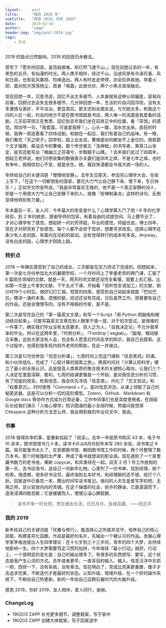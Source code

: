 ```yaml
---
layout:     post
title:      "我的 2018 年"
subtitle:   "感恩 2018，你好 2019"
date:       2019-02-03
author:     "zapp"
header-img: "img/post-2019.jpg"
tags:
    - 杂谈
---
```

 
2019 的鼓点已然敲响，2018 的回音仍未散去。

曾写下「愿年终回首，虽百般艰难，却已然飞渡千山。」现在回想过去的一年，有黑色的五月，有灿漫的时光。两人携手相伴，经过千山，沿途风景有鸟语花香、风和日丽，也有狂风暴雨、险峰迭出。两人有时走走停停，亦会狂奔疾驰。举着火把，面对前方荡荡扬尘，周身「喧嚣」此彼伏伏，两个小黑点渐渐融合。

现在回想一年，沉思寻迹，回忆不出太多细节。人本身就有这种认知偏差，容易向前看，回顾过去会失去很多细节。几分钟回想一年，生活的片段闪回浮现，没有太多激情与美好，平平淡淡，更显真实。那天还和女朋友说，亏欠她太多，和我这个闷的人在一起，约会的地方不是在图书馆就是书店，两人唯一的消遣是我爱看的话剧。几天前茶馆又在售票，回忆到去年我们坐在前排正中的位置，看「茶馆」的感觉。常四爷一句，「我爱国，可谁爱我呀！」，心头一酸，泪水生出来。疯狂的时候，我俩一周连着看了四场话剧。和她在一起后，我们有着自己的品味。有一晚，我们看完「天之骄子」回学校，路上女友说，曹植是如何都坐不上皇位的。倘若那个文才福艳、粲溢古今的曹植，那个传世美文「洛神赋」的书写者，果真江山坐定，是否还能写出「微幽兰之芬蔼兮，步踟蹰于山隅」？去年我们走过了四周年，想起王老师说，她们问卷收集的数据表示夫妻们是四年之痒，不是七年之痒。也时有争吵，我相信初心不变，就是余生。她，眉目笑语都会令我大病一场的人。

年终给自己的关键词是「慢慢地安静」。去年生日那天，参加完心理学大会，在纸上写下，「在这个一切都很急的国家，要花大力气让自己静下来、慢下来，生日快乐！」正如宇文所安所说，「我是非常喜欢王维的，他不是一个真正安静的诗人，却是一个用很大力气让自己安静下来的人，就像『安禅制毒龙』这样的诗句，反倒显得他特别有力量。」

年末最后一天，友人问：今年最大的改变是什么？心理学算入门了吧！6 年的化学经验，到 2 年的蜕皮，感谢导师的包容，有着自由的试错空间。马上要毕业了，才对心理学有了感觉。想起研一问刘芳师姐，毕业的感觉。师姐也说，博士四年，现在才对研究有了些感觉。每个人都不会安于现状，想要寻求改变。选择心理学这条少有人走的路，有着内在动机的驱动。没有觉得转行的成本有多高。Anyway，没有白走的路，心理学才刚刚上路。

### 转折点

2018 一年确实感受到了自己的成长，三次都是在压力测试下完成的。回想起来，第一次是七月份参加北大的暑期学校，一个月时间上了李量老师的两门课，汇报了 6 篇陌生领域的文献。就是一天、两天时间文献还没完全看懂，就要上去汇报。比如第一次是上午拿到文献，下午五点下课，开始看「视听觉言语加工」的文献，倒计时19个小时后，做好幻灯汇报。短暂的四周，感受到自己站起来就能「巴拉巴拉」瞎讲一通的本事。遗憾的是，综述还没有完成，日后虽然工作，想着要有自己的作品，还是会慢慢写的。没有不拖稿的作家，是不是。

第二次是写完自己的「第一篇英文文章」和写一个Script「用 Python 把脑电和眼动结合起来」。可能写篇英文文章在别人眼里不值一提，对于初次尝试，是很难的一件事了。确实我们毕业没有太高要求，但人之为人，「自我决定论」不允许我草率的毕业。所以在这两年里，「时频分析」、「Fieldtrip | eeglab」、「脑电、眼动联合采集」这些大家没有人会，也没有人愿意花时间去学的知识，我自己去摸索。这个过程中，也得到很多校内校外老师的帮助，在此一并谢过。

第三次是12月份参加「信息分析课」，七周时间上完这门堪称「信息黑洞」的课。和小伙伴组队，完成了「心智计算的探索之旅」，两周时间对「计算认知科学」建立了最小的全局认识。这是提高人类素质的聚合技术的关键核心取向，让我们三个人决定在里面深耕、套利。七周的结课更像是一个开始，是对我信息分析的习惯，有了彻底的改变。检索信息，我会优先寻找「信息源」，内化了「交叉验证」和「权重意识」，时时使用「Command + F」。面对信息洪流，从课上领取了自己的秘密武器，这是可以分析一切的高阶模型。Zotero、GitHub、Markdown 和 Google docs 等协作方式成为日常必备，工作中同事们也是深度使用者。在胡丽队长给我们演示「人格心理学」知识图谱的最小全局时候，熊猫问我觉得 Citespace 这种分析方法怎么样，我会用到我的毕业论文中，我说。

### 书事

2018 值得庆幸的事，是重新拾起了「阅读」。去年一年纸质书购买 43 本，电子书 10 余本，图书馆借书几十本。读书卡片从8月份到年末写 280 余张，读书笔记 6 篇。我可能饿书太久了，在首都图书馆、朝阳图书馆工作的时候，两个月整理了数万本书，那个时候饿的太严重，养成了看书就想读的职业病。现在遇到了一个家里藏书数万的老书虫，果断 copycat，和异类待在一起。前天 2 月 1 号工作放假的第一天，去书店淘书，送自己一份新年礼物。心里列了一份书单，找到经理，挨个检索。很遗憾，很多好书没货。最终淘到五本好书，和经理聊的还不错，给打个八折。回家途中已看完一本，腾出时间写读书笔记。很闷的人天生是爱写字的吧，无用之用，足以安放内向的灵魂。在这个操蛋的社会，些许的静谧，它是潺潺而下，逐渐浸满四肢百骸；它是缓缓而入，慢慢沁溢心脾脏腑。

>  读书不争一时长短，贵在细水长流，日日月月，且琢且磨。——阳志平

### 我的 2019
新年给自己的关键词是「优雅与修行」，能选择心之所属并坚守，培养自己的核心技能，构建差异化函数。作品是最好的名片，先输出一个被认可的作品。发展心理学家李维逊提出人生四季理论：在十七岁到三十三岁间，青年的四个大梦，会持续地影响一生。四个大梦需要笃定习惯的加持，今年继续「最小行动」就好。行动上，一个很明显的变化是：自己的输出增多了。有很多的东西想写、要写，这个状态是我产生心流的方式。去年或者更早，一直盲目的输入、输入，信息汪洋中东抓一把，西捞一下，没有系统，没有章法。现在明白了，完成比完美更重要，傻子才去追求完美，不断迭代才是最好的状态。认知升级、情绪升级，在一个好的操作系统下，不断给自己热更新。新的一年给自己这颗石器时代的大脑升级。

感恩 2018，你好 2019，友人相伴，爱人同行，谢谢。

### ChangeLog
* 190203 ZAPP 补充更多细节，调整框架，写于家中
* 190202 ZAPP 创建大体框架，写于回家途中




